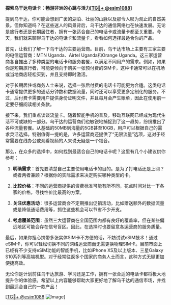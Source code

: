 **探索乌干达电话卡：畅游非洲的心跳与活力[[TG💪+ @esim1088](https://t.me/s/esim1088)]**

提到乌干达，你可能会想到广袤的湖泊、壮丽的山脉以及那令人叹为观止的自然美景。但你知道吗？在这些迷人的风景背后，乌干达的通信网络也在快速发展。无论是旅行者还是长期居住者，拥有一张适合自己的电话卡或流量卡都至关重要。今天，我们就来聊聊乌干达的电话卡和流量卡，看看如何选择最适合你的产品。

首先，让我们了解一下乌干达的主要运营商。目前，乌干达市场上主要有三家主要的电信运营商：MTN Uganda、Airtel Uganda和Orange Uganda。这三家运营商各自推出了多种类型的电话卡和服务套餐，以满足不同用户的需求。例如，如果你是短期旅行者，可能更倾向于购买一张预付费的SIM卡，这种卡通常可以在机场或当地商店轻松买到，并且支持即时激活。

对于长期居住或商务人士来说，选择一张后付费的电话卡可能更为合适。这类电话卡通常提供更多的通话分钟数和数据流量，同时还可以享受更多定制化的服务。不过，后付费卡需要用户提供身份证明文件，并且每月会产生账单，因此在使用前一定要仔细阅读相关条款。

接下来，我们重点谈谈流量卡。随着智能手机的普及，移动互联网已经成为现代生活不可或缺的一部分。乌干达的运营商们也敏锐地捕捉到了这一趋势，纷纷推出了各种流量套餐。从基础的50MB到海量的5GB甚至10GB，用户可以根据自己的需求灵活选择。特别值得一提的是，许多运营商还提供了“无限流量”选项，这对于经常需要在线办公或观看视频的人来说无疑是一个福音。

那么，在众多的选择中，如何找到最适合自己的电话卡呢？这里有几个小建议供你参考：

1. **明确需求**：首先要清楚自己主要使用电话卡的目的。是为了打电话还是上网？或者两者兼顾？根据你的实际需求来决定购买哪种类型的卡。

2. **比较价格**：不同的运营商提供的资费标准可能有所不同，花点时间对比一下各家的价格，寻找性价比最高的方案。

3. **关注优惠活动**：很多运营商会不定期推出促销活动，比如赠送额外的数据流量或是降低通话费用等，抓住这些机会可以节省不少开支。

4. **考虑覆盖范围**：虽然三大运营商在全国范围内都有良好的覆盖率，但在某些偏远地区可能会存在信号盲区。因此，在选择时也要留意各运营商的服务质量。

最后，如果你担心携带多张实体SIM卡不方便的话，不妨试试eSIM技术！通过eSIM卡，你可以轻松切换不同的网络运营商而无需更换物理SIM卡。目前市面上已经有不少支持eSIM功能的智能手机，比如iPhone XS及以上版本、三星Galaxy S10系列等高端机型。对于经常往返多个国家的商务人士而言，这种方式无疑更加便捷高效。

无论你是计划前往乌干达旅游、学习还是工作，拥有一张合适的电话卡都将极大地提升你的体验感。希望以上内容能够帮助大家更好地了解乌干达的通信市场，并找到最适合自己的一款产品！

[[TG💪+ @esim1088](https://t.me/s/esim1088) ![Image](https://i.postimg.cc/4NQfJmqS/Snipaste-2025-05-13-00-14-12.png)]